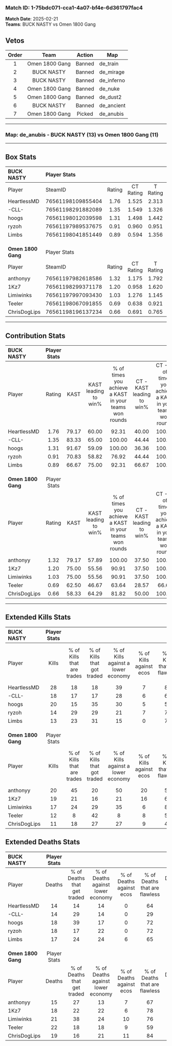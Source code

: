 ### Match ID: 1-75bdc071-cca1-4a07-bf4e-6d361797fac4  
**Match Date**: 2025-02-21  
**Teams**: BUCK NASTY vs Omen 1800 Gang  

## Vetos  

| Order | Team | Action | Map |
| :---: | :--: | :----: | --- |
| 1 | Omen 1800 Gang | Banned | de_train |
| 2 | BUCK NASTY | Banned | de_mirage |
| 3 | BUCK NASTY | Banned | de_inferno |
| 4 | Omen 1800 Gang | Banned | de_nuke |
| 5 | Omen 1800 Gang | Banned | de_dust2 |
| 6 | BUCK NASTY | Banned | de_ancient |
| 7 | Omen 1800 Gang | Picked | de_anubis |

---  

### **Map**: de_anubis - BUCK NASTY (13) vs Omen 1800 Gang (11)  
---  

## Box Stats  

| **BUCK NASTY**     | Player Stats      |        |           |          |       |       |       |         |        |      |     |
| :- | :- | :-: | :-: | :-: | :-: | :-: | :-: | :-: | :-: | :-: | :-: |
| Player             | SteamID           | Rating | CT Rating | T Rating | KAST  |  ADR  | Kills | Assists | Deaths | K/D  | HS% |
| HeartlessMD        | 76561198109855404 |  1.76  |   1.525   |  2.313   | 79.17 | 129.7 |  28   |    3    |   14   | 2.00 | 57  |
| -CLL-              | 76561198291882089 |  1.35  |   1.549   |  1.326   | 83.33 | 94.7  |  18   |    9    |   14   | 1.29 | 27  |
| hoogs              | 76561198012039598 |  1.31  |   1.498   |  1.442   | 91.67 | 74.1  |  20   |    6    |   18   | 1.11 | 40  |
| ryzoh              | 76561197989537675 |  0.91  |   0.960   |  0.951   | 70.83 | 63.5  |  14   |    6    |   18   | 0.78 | 57  |
| Limbs              | 76561198041851449 |  0.89  |   0.594   |  1.356   | 66.67 | 67.0  |  13   |    8    |   17   | 0.76 | 46  |
|                    |                   |        |           |          |       |       |       |         |        |      |     |
|                    |                   |        |           |          |       |       |       |         |        |      |     |
|                    |                   |        |           |          |       |       |       |         |        |      |     |
| **Omen 1800 Gang** | Player Stats      |        |           |          |       |       |       |         |        |      |     |
| Player             | SteamID           | Rating | CT Rating | T Rating | KAST  |  ADR  | Kills | Assists | Deaths | K/D  | HS% |
| anthonyy           | 76561197982618586 |  1.32  |   1.175   |  1.792   | 79.17 | 88.5  |  20   |    3    |   15   | 1.33 | 55  |
| 1Kz7               | 76561198299371178 |  1.20  |   0.958   |  1.620   | 75.00 | 86.6  |  19   |    7    |   18   | 1.06 | 42  |
| Limiwinks          | 76561197997093430 |  1.03  |   1.276   |  1.145   | 75.00 | 81.7  |  17   |    4    |   21   | 0.81 | 35  |
| Teeler             | 76561198067091855 |  0.69  |   0.638   |  0.921   | 62.50 | 62.6  |  12   |    7    |   22   | 0.55 | 58  |
| ChrisDogLips       | 76561198196137234 |  0.66  |   0.691   |  0.765   | 58.33 | 57.3  |  11   |    4    |   19   | 0.58 | 36  |
---  

## Contribution Stats  

| **BUCK NASTY**     | Player Stats |       |                      |                                                        |                           |                                                             |                          |                                                            |
| :- | :-: | :-: | :-: | :-: | :-: | :-: | :-: | :-: |
| Player             |    Rating    | KAST  | KAST leading to win% | % of times you achieve a KAST in your teams won rounds | CT - KAST leading to win% | CT - % of times you achieve a KAST in your teams won rounds | T - KAST leading to win% | T - % of times you achieve a KAST in your teams won rounds |
| HeartlessMD        |     1.76     | 79.17 |        60.00         |                         92.31                          |           40.00           |                           100.00                            |          80.00           |                           88.89                            |
| -CLL-              |     1.35     | 83.33 |        65.00         |                         100.00                         |           44.44           |                           100.00                            |          81.82           |                           100.00                           |
| hoogs              |     1.31     | 91.67 |        59.09         |                         100.00                         |           36.36           |                           100.00                            |          81.82           |                           100.00                           |
| ryzoh              |     0.91     | 70.83 |        58.82         |                         76.92                          |           44.44           |                           100.00                            |          75.00           |                           66.67                            |
| Limbs              |     0.89     | 66.67 |        75.00         |                         92.31                          |           66.67           |                           100.00                            |          80.00           |                           88.89                            |
|                    |              |       |                      |                                                        |                           |                                                             |                          |                                                            |
|                    |              |       |                      |                                                        |                           |                                                             |                          |                                                            |
|                    |              |       |                      |                                                        |                           |                                                             |                          |                                                            |
| **Omen 1800 Gang** | Player Stats |       |                      |                                                        |                           |                                                             |                          |                                                            |
| Player             |    Rating    | KAST  | KAST leading to win% | % of times you achieve a KAST in your teams won rounds | CT - KAST leading to win% | CT - % of times you achieve a KAST in your teams won rounds | T - KAST leading to win% | T - % of times you achieve a KAST in your teams won rounds |
| anthonyy           |     1.32     | 79.17 |        57.89         |                         100.00                         |           37.50           |                           100.00                            |          72.73           |                           100.00                           |
| 1Kz7               |     1.20     | 75.00 |        55.56         |                         90.91                          |           37.50           |                           100.00                            |          70.00           |                           87.50                            |
| Limiwinks          |     1.03     | 75.00 |        55.56         |                         90.91                          |           37.50           |                           100.00                            |          70.00           |                           87.50                            |
| Teeler             |     0.69     | 62.50 |        46.67         |                         63.64                          |           28.57           |                            66.67                            |          62.50           |                           62.50                            |
| ChrisDogLips       |     0.66     | 58.33 |        64.29         |                         81.82                          |           50.00           |                           100.00                            |          75.00           |                           75.00                            |
---  

## Extended Kills Stats  

| **BUCK NASTY**     | Player Stats |                            |                            |                                    |                         |                              |                                 |                                       |                    |           |
| :- | :-: | :-: | :-: | :-: | :-: | :-: | :-: | :-: | :-: | :-: |
| Player             |    Kills     | % of Kills that are trades | % of Kills that got traded | % of Kills against a lower economy | % of Kills against ecos | % of Kills that are flawless | % of Kills that are close duels | % of Kills that are assisted by flash | Pistol Round Kills | AWP Kills |
| HeartlessMD        |      28      |             18             |             18             |                 39                 |            7            |              86              |                4                |                   0                   |         5          |     7     |
| -CLL-              |      18      |             17             |             17             |                 28                 |            6            |              67              |                0                |                   0                   |         0          |     0     |
| hoogs              |      20      |             15             |             35             |                 30                 |            5            |              55              |               20                |                   5                   |         3          |     0     |
| ryzoh              |      14      |             29             |             29             |                 21                 |            7            |              79              |               14                |                   0                   |         1          |     0     |
| Limbs              |      13      |             23             |             31             |                 15                 |            0            |              77              |                8                |                   8                   |         1          |     0     |
|                    |              |                            |                            |                                    |                         |                              |                                 |                                       |                    |           |
|                    |              |                            |                            |                                    |                         |                              |                                 |                                       |                    |           |
|                    |              |                            |                            |                                    |                         |                              |                                 |                                       |                    |           |
| **Omen 1800 Gang** | Player Stats |                            |                            |                                    |                         |                              |                                 |                                       |                    |           |
| Player             |    Kills     | % of Kills that are trades | % of Kills that got traded | % of Kills against a lower economy | % of Kills against ecos | % of Kills that are flawless | % of Kills that are close duels | % of Kills that are assisted by flash | Pistol Round Kills | AWP Kills |
| anthonyy           |      20      |             45             |             20             |                 50                 |           20            |              55              |                5                |                   0                   |         1          |     0     |
| 1Kz7               |      19      |             21             |             16             |                 21                 |           16            |              63              |               21                |                   0                   |         0          |     7     |
| Limiwinks          |      17      |             24             |             29             |                 35                 |            6            |              88              |                0                |                   0                   |         0          |     0     |
| Teeler             |      12      |             8              |             42             |                 8                  |            8            |              58              |                8                |                   0                   |         2          |     0     |
| ChrisDogLips       |      11      |             18             |             27             |                 27                 |            9            |              45              |               18                |                   0                   |         0          |     0     |
## Extended Deaths Stats  

| **BUCK NASTY**     | Player Stats |                             |                                   |                          |                               |                            |                           |               |
| :- | :-: | :-: | :-: | :-: | :-: | :-: | :-: | :-: |
| Player             |    Deaths    | % of Deaths that get traded | % of Deaths against lower economy | % of Deaths against ecos | % of Deaths that are flawless | % of Deaths that are close | % of Deaths while blinded | Deaths to AWP |
| HeartlessMD        |      14      |             14              |                14                 |            0             |              64               |             0              |             0             |       4       |
| -CLL-              |      14      |             29              |                14                 |            0             |              29               |             21             |             0             |       1       |
| hoogs              |      18      |             39              |                17                 |            0             |              72               |             11             |             0             |       2       |
| ryzoh              |      18      |             17              |                22                 |            0             |              72               |             17             |             0             |       0       |
| Limbs              |      17      |             24              |                24                 |            6             |              65               |             0              |             0             |       0       |
|                    |              |                             |                                   |                          |                               |                            |                           |               |
|                    |              |                             |                                   |                          |                               |                            |                           |               |
|                    |              |                             |                                   |                          |                               |                            |                           |               |
| **Omen 1800 Gang** | Player Stats |                             |                                   |                          |                               |                            |                           |               |
| Player             |    Deaths    | % of Deaths that get traded | % of Deaths against lower economy | % of Deaths against ecos | % of Deaths that are flawless | % of Deaths that are close | % of Deaths while blinded | Deaths to AWP |
| anthonyy           |      15      |             27              |                13                 |            7             |              67               |             27             |             0             |       2       |
| 1Kz7               |      18      |             22              |                22                 |            6             |              78               |             6              |             6             |       2       |
| Limiwinks          |      21      |             38              |                24                 |            10            |              76               |             14             |             0             |       0       |
| Teeler             |      22      |             18              |                18                 |            9             |              59               |             0              |             5             |       1       |
| ChrisDogLips       |      19      |             16              |                21                 |            11            |              84               |             0              |             0             |       2       |
